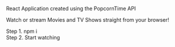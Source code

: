 React Application created using the PopcornTime API  

Watch or stream Movies and TV Shows straight from your browser!  

Step 1. npm i  
Step 2. Start watching  
